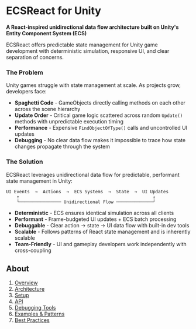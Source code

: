 # ECSReact for Unity

**A React-inspired unidirectional data flow architecture built on Unity's Entity Component System (ECS)**

ECSReact offers predictable state management for Unity game development with deterministic simulation, responsive UI, and clear separation of concerns.

### The Problem

Unity games struggle with state management at scale. As projects grow, developers face:

* **Spaghetti Code** - GameObjects directly calling methods on each other across the scene hierarchy
* **Update Order** - Critical game logic scattered across random `Update()` methods with unpredictable execution timing
* **Performance** - Expensive `FindObjectOfType()` calls and uncontrolled UI updates
* **Debugging** - No clear data flow makes it impossible to trace how state changes propagate through the system

### The Solution

ECSReact leverages unidirectional data flow for predictable, performant state management in Unity:

```
UI Events  →  Actions  →  ECS Systems  →  State  →  UI Updates
    ↑                                                   ↓
    └──────────────── Unidirectional Flow ──────────────┘
```

* **Deterministic** - ECS ensures identical simulation across all clients
* **Performant** - Frame-budgeted UI updates + ECS batch processing
* **Debuggable** - Clear action → state → UI data flow with built-in dev tools
* **Scalable** - Follows patterns of React state management and is inherently scalable
* **Team-Friendly** - UI and gameplay developers work independently with cross-coupling

## About

1. [Overview](Documentation/Overview.md)
2. [Architecture](Documentation/Architecture.md)
3. [Setup](Documentation/Setup.md)
4. [API](Documentation/API.md)
5. [Debugging Tools](Documentation/Debugging.md)
6. [Examples & Patterns](Documentation/Examples.md)
7. [Best Practices](BestPractices.md)
